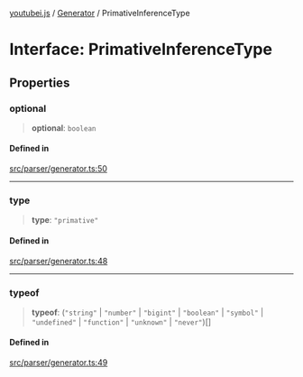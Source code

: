 [youtubei.js](../../../README.md) / [Generator](../README.md) / PrimativeInferenceType

# Interface: PrimativeInferenceType

## Properties

### optional

> **optional**: `boolean`

#### Defined in

[src/parser/generator.ts:50](https://github.com/LuanRT/YouTube.js/blob/305a398158a6cac82e6ef288fed4bf1661c89d52/src/parser/generator.ts#L50)

***

### type

> **type**: `"primative"`

#### Defined in

[src/parser/generator.ts:48](https://github.com/LuanRT/YouTube.js/blob/305a398158a6cac82e6ef288fed4bf1661c89d52/src/parser/generator.ts#L48)

***

### typeof

> **typeof**: (`"string"` \| `"number"` \| `"bigint"` \| `"boolean"` \| `"symbol"` \| `"undefined"` \| `"function"` \| `"unknown"` \| `"never"`)[]

#### Defined in

[src/parser/generator.ts:49](https://github.com/LuanRT/YouTube.js/blob/305a398158a6cac82e6ef288fed4bf1661c89d52/src/parser/generator.ts#L49)
